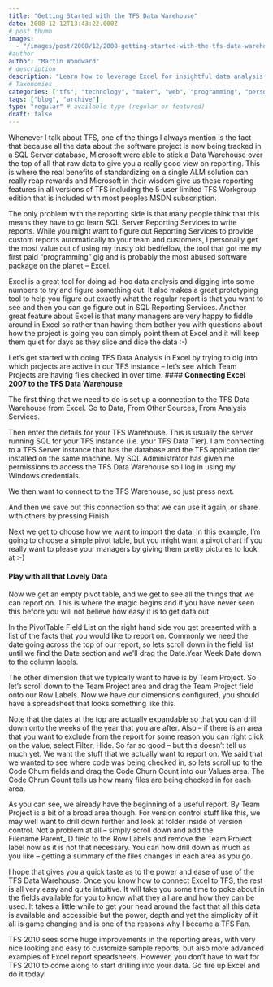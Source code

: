 ```yaml
---
title: "Getting Started with the TFS Data Warehouse"
date: 2008-12-12T13:43:22.000Z
# post thumb
images:
  - "/images/post/2008/12/2008-getting-started-with-the-tfs-data-warehouse.jpg"
#author
author: "Martin Woodward"
# description
description: "Learn how to leverage Excel for insightful data analysis of your TFS projects by connecting to the TFS Data Warehouse."
# Taxonomies
categories: ["tfs", "technology", "maker", "web", "programming", "personal"]
tags: ["blog", "archive"]
type: "regular" # available type (regular or featured)
draft: false
---
```


Whenever I talk about TFS, one of the things I always mention is the fact that because all the data about the software project is now being tracked in a SQL Server database, Microsoft were able to stick a Data Warehouse over the top of all that raw data to give you a really good view on reporting. This is where the real benefits of standardizing on a single ALM solution can really reap rewards and Microsoft in their wisdom give us these reporting features in all versions of TFS including the 5-user limited TFS Workgroup edition that is included with most peoples MSDN subscription.

The only problem with the reporting side is that many people think that this means they have to go learn SQL Server Reporting Services to write reports. While you might want to figure out Reporting Services to provide custom reports automatically to your team and customers, I personally get the most value out of using my trusty old bedfellow, the tool that got me my first paid “programming” gig and is probably the most abused software package on the planet – Excel.

Excel is a great tool for doing ad-hoc data analysis and digging into some numbers to try and figure something out. It also makes a great prototyping tool to help you figure out exactly what the regular report is that you want to see and then you can go figure out in SQL Reporting Services. Another great feature about Excel is that many managers are very happy to fiddle around in Excel so rather than having them bother you with questions about how the project is going you can simply point them at Excel and it will keep them quiet for days as they slice and dice the data :-)

Let’s get started with doing TFS Data Analysis in Excel by trying to dig into which projects are active in our TFS instance – let’s see which Team Projects are having files checked in over time. #### **Connecting Excel 2007 to the TFS Data Warehouse**

The first thing that we need to do is set up a connection to the TFS Data Warehouse from Excel. Go to Data, From Other Sources, From Analysis Services.

[](http://www.woodwardweb.com/WindowsLiveWriter/GettingStartedwiththeTFSDataWarehouse_B368/image_2.png)

Then enter the details for your TFS Warehouse. This is usually the server running SQL for your TFS instance (i.e. your TFS Data Tier). I am connecting to a TFS Server instance that has the database and the TFS application tier installed on the same machine. My SQL Administrator has given me permissions to access the TFS Data Warehouse so I log in using my Windows credentials.

We then want to connect to the TFS Warehouse, so just press next.

And then we save out this connection so that we can use it again, or share with others by pressing Finish.

Next we get to choose how we want to import the data. In this example, I’m going to choose a simple pivot table, but you might want a pivot chart if you really want to please your managers by giving them pretty pictures to look at :-)

#### **Play with all that Lovely Data**

Now we get an empty pivot table, and we get to see all the things that we can report on. This is where the magic begins and if you have never seen this before you will not believe how easy it is to get data out.

[](http://www.woodwardweb.com/WindowsLiveWriter/GettingStartedwiththeTFSDataWarehouse_B368/image_9.png)

In the PivotTable Field List on the right hand side you get presented with a list of the facts that you would like to report on. Commonly we need the date going across the top of our report, so lets scroll down in the field list until we find the Date section and we’ll drag the Date.Year Week Date down to the column labels.

The other dimension that we typically want to have is by Team Project. So let’s scroll down to the Team Project area and drag the Team Project field onto our Row Labels. Now we have our dimensions configured, you should have a spreadsheet that looks something like this.

Note that the dates at the top are actually expandable so that you can drill down onto the weeks of the year that you are after. Also – if there is an area that you want to exclude from the report for some reason you can right click on the value, select Filter, Hide. So far so good – but this doesn’t tell us much yet. We want the stuff that we actually want to report on. We said that we wanted to see where code was being checked in, so lets scroll up to the Code Churn fields and drag the Code Churn Count into our Values area. The Code Chrun Count tells us how many files are being checked in for each area.

As you can see, we already have the beginning of a useful report. By Team Project is a bit of a broad area though. For version control stuff like this, we may well want to drill down further and look at folder inside of version control. Not a problem at all – simply scroll down and add the Filename.Parent_ID field to the Row Labels and remove the Team Project label now as it is not that necessary. You can now drill down as much as you like – getting a summary of the files changes in each area as you go.

[](http://www.woodwardweb.com/WindowsLiveWriter/GettingStartedwiththeTFSDataWarehouse_B368/image_14.png)

I hope that gives you a quick taste as to the power and ease of use of the TFS Data Warehouse. Once you know how to connect Excel to TFS, the rest is all very easy and quite intuitive. It will take you some time to poke about in the fields available for you to know what they all are and how they can be used. It takes a little while to get your head around the fact that all this data is available and accessible but the power, depth and yet the simplicity of it all is game changing and is one of the reasons why I became a TFS Fan.

TFS 2010 sees some huge improvements in the reporting areas, with very nice looking and easy to customize sample reports, but also more advanced examples of Excel report speadsheets. However, you don’t have to wait for TFS 2010 to come along to start drilling into your data. Go fire up Excel and do it today!
